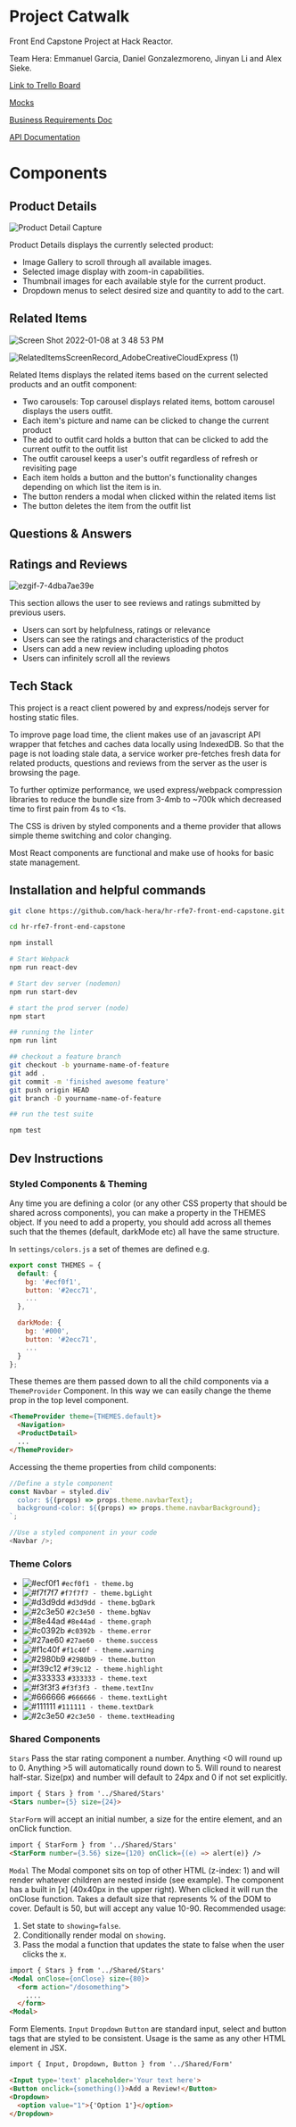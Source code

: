 # Project Catwalk

Front End Capstone Project at Hack Reactor.

Team Hera: Emmanuel Garcia, Daniel Gonzalezmoreno, Jinyan Li and Alex Sieke.

[Link to Trello Board](https://trello.com/b/PS0E1PSC/front-end-capstone)

[Mocks](https://xd.adobe.com/view/e600dc0f-454c-44e3-5075-7872d04189ff-9031/?fullscreen)

[Business Requirements Doc](https://docs.google.com/document/d/1KAqduzY8ae3DYrSoCL1i23qHe95zJRYFulqMk-sGLWY/edit#)

[API Documentation](https://learn-2.galvanize.com/cohorts/3052/blocks/94/content_files/Front%20End%20Capstone/project-atelier-catwalk/API_Overview.md)

# Components

## Product Details

![Product Detail Capture](https://user-images.githubusercontent.com/90647863/148652101-b046d871-32b3-45ed-8123-8ed1a3a62aaf.PNG)

Product Details displays the currently selected product:

- Image Gallery to scroll through all available images.
- Selected image display with zoom-in capabilities.
- Thumbnail images for each available style for the current product.
- Dropdown menus to select desired size and quantity to add to the cart.

## Related Items

![Screen Shot 2022-01-08 at 3 48 53 PM](https://user-images.githubusercontent.com/91332685/148659548-42b64317-c4c9-4fe4-a473-283deb95391c.png)

![RelatedItemsScreenRecord_AdobeCreativeCloudExpress (1)](https://user-images.githubusercontent.com/91332685/148659507-178dea96-900c-4f4c-b3ad-e37d61fde765.gif)

Related Items displays the related items based on the current selected products and an outfit component:

- Two carousels: Top carousel displays related items, bottom carousel displays the users outfit.
- Each item's picture and name can be clicked to change the current product
- The add to outfit card holds a button that can be clicked to add the current outfit to the outfit list
- The outfit carousel keeps a user's outfit regardless of refresh or revisiting page
- Each item holds a button and the button's functionality changes depending on which list the item is in.
- The button renders a modal when clicked within the related items list
- The button deletes the item from the outfit list

## Questions & Answers

## Ratings and Reviews

![ezgif-7-4dba7ae39e](https://user-images.githubusercontent.com/4070885/148698188-bc6fade0-1cd1-4c16-839a-f49878d90455.gif)

This section allows the user to see reviews and ratings submitted by previous users.

- Users can sort by helpfulness, ratings or relevance
- Users can see the ratings and characteristics of the product
- Users can add a new review including uploading photos
- Users can infinitely scroll all the reviews

## Tech Stack

This project is a react client powered by and express/nodejs server for hosting static files.

To improve page load time, the client makes use of an javascript API wrapper that fetches and caches data locally using IndexedDB.  So that the page is not loading stale data, a service worker pre-fetches fresh data for related products, questions and reviews from the server as the user is browsing the page.

To further optimize performance, we used express/webpack compression libraries to reduce the bundle size from 3-4mb to ~700k which decreased time to first pain from 4s to <1s.

The CSS is driven by styled components and a theme provider that allows simple theme switching and color changing.

Most React components are functional and make use of hooks for basic state management.


## Installation and helpful commands

```bash
git clone https://github.com/hack-hera/hr-rfe7-front-end-capstone.git

cd hr-rfe7-front-end-capstone

npm install

# Start Webpack
npm run react-dev

# Start dev server (nodemon)
npm run start-dev

# start the prod server (node)
npm start

## running the linter
npm run lint

## checkout a feature branch
git checkout -b yourname-name-of-feature
git add .
git commit -m 'finished awesome feature'
git push origin HEAD
git branch -D yourname-name-of-feature

## run the test suite

npm test
```

## Dev Instructions

### Styled Components & Theming

Any time you are defining a color (or any other CSS property that should be shared across components), you can make a property in the THEMES object. If you need to add a property, you should add across all themes such that the themes (default, darkMode etc) all have the same structure.

In `settings/colors.js` a set of themes are defined e.g.

```javascript
export const THEMES = {
  default: {
    bg: '#ecf0f1',
    button: '#2ecc71',
    ...
  },

  darkMode: {
    bg: '#000',
    button: '#2ecc71',
    ...
  }
};
```

These themes are them passed down to all the child components via a `ThemeProvider` Component. In this way we can easily change the theme prop in the top level component.

```HTML
<ThemeProvider theme={THEMES.default}>
  <Navigation>
  <ProductDetail>
  ...
</ThemeProvider>

```

Accessing the theme properties from child components:

```javascript
//Define a style component
const Navbar = styled.div`
  color: ${(props) => props.theme.navbarText};
  background-color: ${(props) => props.theme.navbarBackground};
`;

//Use a styled component in your code
<Navbar />;
```

### Theme Colors

- ![#ecf0f1](https://via.placeholder.com/15/ecf0f1/000000?text=+) `#ecf0f1 - theme.bg`
- ![#f7f7f7](https://via.placeholder.com/15/f7f7f7/000000?text=+) `#f7f7f7 - theme.bgLight`
- ![#d3d9dd](https://via.placeholder.com/15/d3d9dd/000000?text=+) `#d3d9dd - theme.bgDark`
- ![#2c3e50](https://via.placeholder.com/15/2c3e50/000000?text=+) `#2c3e50 - theme.bgNav`
- ![#8e44ad](https://via.placeholder.com/15/8e44ad/000000?text=+) `#8e44ad - theme.graph`
- ![#c0392b](https://via.placeholder.com/15/c0392b/000000?text=+) `#c0392b - theme.error`
- ![#27ae60](https://via.placeholder.com/15/27ae60/000000?text=+) `#27ae60 - theme.success`
- ![#f1c40f](https://via.placeholder.com/15/f1c40f/000000?text=+) `#f1c40f - theme.warning`
- ![#2980b9](https://via.placeholder.com/15/2980b9/000000?text=+) `#2980b9 - theme.button`
- ![#f39c12](https://via.placeholder.com/15/f39c12/000000?text=+) `#f39c12 - theme.highlight`
- ![#333333](https://via.placeholder.com/15/333333/000000?text=+) `#333333 - theme.text`
- ![#f3f3f3](https://via.placeholder.com/15/f3f3f3/000000?text=+) `#f3f3f3 - theme.textInv`
- ![#666666](https://via.placeholder.com/15/666666/000000?text=+) `#666666 - theme.textLight`
- ![#111111](https://via.placeholder.com/15/111111/000000?text=+) `#111111 - theme.textDark`
- ![#2c3e50](https://via.placeholder.com/15/2c3e50/000000?text=+) `#2c3e50 - theme.textHeading`

### Shared Components

`Stars` Pass the star rating component a number. Anything <0 will round up to 0. Anything >5 will automatically round down to 5. Will round to nearest half-star. Size(px) and number will default to 24px and 0 if not set explicitly.

```HTML
import { Stars } from '../Shared/Stars'
<Stars number={5} size={24}>
```

`StarForm` will accept an initial number, a size for the entire element, and an onClick function.

```HTML
import { StarForm } from '../Shared/Stars'
<StarForm number={3.56} size={120} onClick={(e) => alert(e)} />
```

`Modal` The Modal componet sits on top of other HTML (z-index: 1) and will render whatever children are nested inside (see example). The component has a built in [x] (40x40px in the upper right). When clicked it will run the onClose function. Takes a default size that represents % of the DOM to cover. Default is 50, but will accept any value 10-90. Recommended usage:

1. Set state to `showing=false`.
2. Conditionally render modal on `showing`.
3. Pass the modal a function that updates the state to false when the user clicks the x.

```HTML
import { Stars } from '../Shared/Stars'
<Modal onClose={onClose} size={80}>
  <form action="/dosomething">
    ....
  </form>
<Modal>
```

Form Elements. `Input` `Dropdown` `Button` are standard input, select and button tags that are styled to be consistent. Usage is the same as any other HTML element in JSX.

```HTML
import { Input, Dropdown, Button } from '../Shared/Form'

<Input type='text' placeholder='Your text here'>
<Button onclick={something()}>Add a Review!</Button>
<Dropdown>
  <option value="1">{'Option 1'}</option>
</Dropdown>
```
